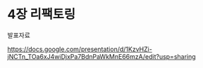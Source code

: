 # 4장 리팩토링

발표자료 

https://docs.google.com/presentation/d/1KzvHZi-jNCTn_TOa6xJ4wiDjxPa7BdnPaWkMnE66mzA/edit?usp=sharing
